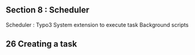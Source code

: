## Section 8 : Scheduler

Scheduler : Typo3 System extension to execute task
Background scripts

## 26 Creating a task
